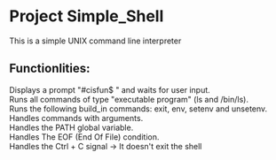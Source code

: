 # Project Simple_Shell
This is a simple UNIX command line interpreter

## Functionlities:
Displays a prompt "#cisfun$ " and waits for user input.\
Runs all commands of type "executable program" (ls and /bin/ls).\
Runs the following build_in commands: exit, env, setenv and unsetenv.\
Handles commands with arguments.\
Handles the PATH global variable.\
Handles The EOF (End Of File) condition.\
Handles the Ctrl + C signal -> It doesn't exit the shell
